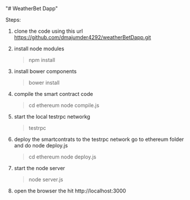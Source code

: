 "# WeatherBet Dapp" 

Steps:

1. clone the code using this url
    https://github.com/dmajumder4292/weatherBetDapp.git

2. install node modules
   > npm install

3. install bower components
   > bower install   

4. compile the smart contract code
    > cd ethereum
    > node compile.js

5. start the local testrpc networkg
    > testrpc

6. deploy the smartcontrats to the testrpc network
    go to ethereum folder and do node deploy.js

    > cd ethereum
    > node deploy.js

7. start the node server

    > node server.js

8. open the browser the hit http://localhost:3000        

